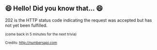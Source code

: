 ## 😄 Hello! Did you know that... 😄
202 is the HTTP status code indicating the request was accepted but has not yet been fulfilled.

<sup>(come back in 5 minutes for the next trivia)</sup>


<sup>Credits: http://numbersapi.com</sup>
